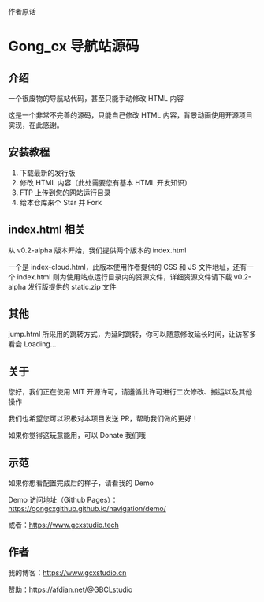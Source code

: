 ﻿作者原话
# Gong_cx 导航站源码

## 介绍
一个很废物的导航站代码，甚至只能手动修改 HTML 内容

这是一个非常不完善的源码，只能自己修改 HTML 内容，背景动画使用开源项目实现，在此感谢。

## 安装教程
1. 下载最新的发行版
2. 修改 HTML 内容（此处需要您有基本 HTML 开发知识）
3. FTP 上传到您的网站运行目录
4. 给本仓库来个 Star 并 Fork 

## index.html 相关
从 v0.2-alpha 版本开始，我们提供两个版本的 index.html

一个是 index-cloud.html，此版本使用作者提供的 CSS 和 JS 文件地址，还有一个 index.html 则为使用站点运行目录内的资源文件，详细资源文件请下载 v0.2-alpha 发行版提供的 static.zip 文件

## 其他
jump.html 所采用的跳转方式，为延时跳转，你可以随意修改延长时间，让访客多看会 Loading...

## 关于
您好，我们正在使用 MIT 开源许可，请遵循此许可进行二次修改、搬运以及其他操作

我们也希望您可以积极对本项目发送 PR，帮助我们做的更好！

如果你觉得这玩意能用，可以 Donate 我们哦

## 示范
如果你想看配置完成后的样子，请看我的 Demo

Demo 访问地址（Github Pages）：https://gongcxgithub.github.io/navigation/demo/

或者：https://www.gcxstudio.tech

## 作者
我的博客：https://www.gcxstudio.cn

赞助：https://afdian.net/@GBCLstudio
